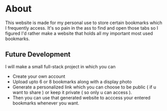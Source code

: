 # About  
This website is made for my personal use to store certain bookmarks which I frequently access. It's so pain in the ass to find and open those tabs so I figured I'd rather make a website that holds all my important most used bookmarks.

## Future Development
I will make a small full-stack project in which you can
- Create your own account
- Upload upto 6 or 8 bookmarks along with a display photo
- Generate a personalized link which you can choose to be public ( if u want to share ) or keep it private ( so only u can access ).
- Then you can use that generated website to acccess your entered bookmarks whenever you want.
